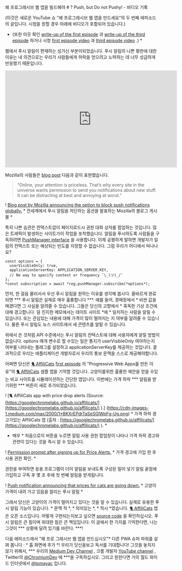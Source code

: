 
왜 프로그레시브 웹 앱을 빌드해야 # ? Push, but Do not Pushy! - 비디오 기록

(이것은 새로운 YouTube 쇼 &quot;왜 프로그레시브 웹 앱을 만드세요&quot;의 두 번째 에피소드의 글입니다. 시청을 원할 경우 아래에 비디오가 포함되어 있습니다.)

* (또한 아웃 확인 [write-up of the first episode](https://medium.com/dev-channel/why-build-progressive-web-apps-never-lose-a-click-out-video-write-up-74cbbc466afd) 과 [write-up of the third episode](https://medium.com/dev-channel/why-build-progressive-web-apps-if-its-just-a-bookmark-it-s-not-a-pwa-video-write-up-7ccca1c58034) 하거나 시청 [first episode video](https://www.youtube.com/watch?v=4UK_TDTTWnQ) 과 [third episode video](https://youtu.be/kENeCdS3fzU) .) *

웹에서 푸시 알림이 편재하는 성가신 부분이되었습니다. 푸시 알림의 나쁜 평판에 대한 이유는 내 의견으로는 우리가 사람들에게 허락을 얻으려고 노력하는 데 너무 성급하게 반응했기 때문입니다.

<center><iframe width="560" height="315" src="https://www.youtube.com/embed/vRsVx8_94UQ" frameborder="0" allowfullscreen></iframe></center>

Mozilla의 사람들은 [blog post](https://blog.mozilla.org/firefox/no-notifications/) 다음과 같이 표현했습니다.
> “Online, your attention is priceless. That’s why every site in the universe wants permission to send you notifications about new stuff. It can be distracting at best and annoying at worst.”

! [Blog post by Mozilla announcing the option to block push notifications globally.](https://cdn-images-1.medium.com/max/2042/1*Yo8RE2bX86Bvb-YHiyy--w.jpeg) * 전세계에서 푸시 알림을 차단하는 옵션을 발표하는 Mozilla의 블로그 게시물 *

특히 나쁜 습관은 컨텍스트없이 페이지로드시 권한 대화 상자를 팝업하는 것입니다. 많은 트래픽이 발생하는 사이트가이 작업을 포착했습니다. 알림을 푸시하도록 사람들을 구독하려면 [PushManager interface](https://developer.mozilla.org/en-US/docs/Web/API/PushManager) 을 사용합니다. 이제 공평하게 말하면 개발자가 알림의 컨텍스트 또는 예상되는 빈도를 지정할 수 없습니다. 그럼 우리가 어디에서 떠나나요?

    const options = {
      userVisibleOnly: true,
      applicationServerKey: APPLICATION_SERVER_KEY,
      // No way to specify context or frequency ¯\_(ツ)_/¯
    };
    *const subscription = await *reg.pushManager.subscribe(*options*);

먼저, 한 걸음 물러서서 우선 푸시 알림을 원하는 이유를 생각해 봅시다. 올바르게 완료되면 *** 푸시 알림은 실제로 매우 훌륭합니다 ***. 예를 들어, 경매장에서 * 비싼 값을 매겼다면 그 사실을 알려줄 수 있습니다. 그들은 당신의 고향에서 * 혹독한 기상 조건에 대해 경고합니다. 덜 진지한 메모에서는 데이트 사이트 *에 * 일치하는 사람을 알릴 수 있습니다. 또는 관심있는 내용에 대해 가격이 많이 떨어지는 지 여부를 알려줄 수 있습니다. 물론 푸시 알림도 뉴스 사이트에서 새 콘텐츠를 알릴 수 있습니다.

위에서 쓴 것처럼 API 수준에서는 푸시 알림의 컨텍스트에 대해 사용자에게 알릴 방법이 없습니다. options 매개 변수로 할 수있는 일은 통지가 userVisibleOnly 여야하는지 여부를 나타내는 플래그를 설정하고 applicationServerKey를 제공하는 것입니다. 결과적으로 우리는 애플리케이션 개발자로서 우리의 통보 문맥을 스스로 제공해야합니다.

어쩌면 당신은 [🐈 AffiliCats](https://googlechromelabs.github.io/affilicats/) [first episode](https://www.youtube.com/watch?v=4UK_TDTTWnQ) 의 &quot;Progressive Web Apps를 만든 이유&quot;의 [🐈 AffiliCats](https://googlechromelabs.github.io/affilicats/) 샘플 앱을 기억할 것입니다. 고양이를위한 훌륭한 제안을 얻을 수있는 비교 사이트를 시뮬레이션하는 간단한 앱입니다. 이번에는 가격 하락 *** 알림을 받기위한 *** 버튼이 새로 추가되었습니다.

! [🐈 AffiliCats app with price drop alerts (Source: [https://googlechromelabs.github.io/affilicats/](https://googlechromelabs.github.io/affilicats/) ).] (https://cdn-images-1.medium.com/max/2000/1*BKXrEPdrTaSeSGlWpFg-Ug.png) * 가격 하락 경고가있는 AffiliCats 앱 (출처 : [https://googlechromelabs.github.io/affilicats/](https://googlechromelabs.github.io/affilicats/) ). *

* 매우 * 처음으로이 버튼을 누르면 알림 사용 권한 팝업창이 나타나 가격 하락 경고와 관련이 있다는 것을 즉시 알 수 있습니다.

! [Permission prompt after signing up for Price Alerts.](https://cdn-images-1.medium.com/max/2000/1*dUCl2hLZNAzH_6uBnaTPRw.jpeg) * 가격 경고에 가입 한 후 사용 권한 확인. *

권한을 부여하면 응용 프로그램이 더미 알림을 보내도록 구성된 밀어 넣기 알림 끝점에 가입하고 구독 후 몇 초 후에 첫 번째 알림을 받게됩니다.

! [Push notification announcing that prices for cats are going down.](https://cdn-images-1.medium.com/max/2000/1*LXWa0wu8pGX7q_A8e3UyoA.png) * 고양이 가격이 내려 가고 있음을 알리는 푸시 알림 *

그래서 당신은 고양이의 가격이 떨어지고 있다는 것을 알 수 있습니다. 실제로 유용한 푸시 알림 기능이 있습니다. * 문맥 적 *, * 의미있는 *, * 적시 *였습니다. [🐈 AffiliCats](https://googlechromelabs.github.io/affilicats/) 앱은 오픈 소스입니다. 어떻게 구현되는지보고 싶으면 [source code](https://github.com/googlechromelabs/affilicats) 을 확인하십시오. 푸시 알림은 큰 힘이며 위대한 힘은 큰 책임입니다. 이 글에서 한 가지를 기억한다면, 나는 그것이 *** 상황에 달려 있기를 바란다. ***!

다음 에피소드에서 &quot;왜 프로 그레시브 웹 앱을 만드십시오&quot;* 다른 PWA 슈퍼 파워를 살펴 봅니다 : * 홈 화면에 추가 *! 우리가 당신을보고 독서를 기대합니다! 그것을 놓치지 않기 위해서, *** 우리의 [Medium Dev Channel](https://medium.com/dev-channel) , 크롬 개발자 [YouTube channel](https://www.youtube.com/channel/UCnUYZLuoy1rq1aVMwx4aTzw) , Twitter의 [@ChromiumDev](https://twitter.com/ChromiumDev) 에 ***을 구독하십시오. 그리고 원한다면 거의 월드 와이드 인터넷에서 [@tomayac](https://twitter.com/tomayac) 입니다.
